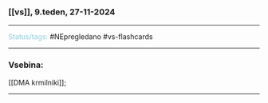 ### [[vs]], 9.teden, 27-11-2024
---

<font color="#92cddc">Status/tags:</font> #NEpregledano #vs-flashcards 

---

### Vsebina:

[[DMA krmilniki]];

---
